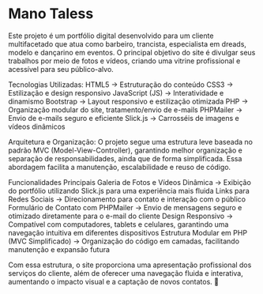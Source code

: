 # Mano Taless
Este projeto é um portfólio digital desenvolvido para um cliente multifacetado que atua como barbeiro, trancista, especialista em dreads, modelo e dançarino em eventos. O principal objetivo do site é divulgar seus trabalhos por meio de fotos e vídeos, criando uma vitrine profissional e acessível para seu público-alvo.

Tecnologias Utilizadas:
HTML5 → Estruturação do conteúdo
CSS3 → Estilização e design responsivo
JavaScript (JS) → Interatividade e dinamismo
Bootstrap → Layout responsivo e estilização otimizada
PHP → Organização modular do site, tratamento/envio de e-mails
PHPMailer → Envio de e-mails seguro e eficiente
Slick.js → Carrosséis de imagens e vídeos dinâmicos

Arquitetura e Organização:
O projeto segue uma estrutura leve baseada no padrão MVC (Model-View-Controller), garantindo melhor organização e separação de responsabilidades, ainda que de forma simplificada. Essa abordagem facilita a manutenção, escalabilidade e reuso de código.

Funcionalidades Principais
 Galeria de Fotos e Vídeos Dinâmica → Exibição do portfólio utilizando Slick.js para uma experiência mais fluida
 Links para Redes Sociais → Direcionamento para contato e interação com o público
 Formulário de Contato com PHPMailer → Envio de mensagens seguro e otimizado diretamente para o e-mail do cliente
 Design Responsivo → Compatível com computadores, tablets e celulares, garantindo uma navegação intuitiva em diferentes dispositivos
 Estrutura Modular em PHP (MVC Simplificado) → Organização do código em camadas, facilitando manutenção e expansão futura

Com essa estrutura, o site proporciona uma apresentação profissional dos serviços do cliente, além de oferecer uma navegação fluida e interativa, aumentando o impacto visual e a captação de novos contatos. 🚀
